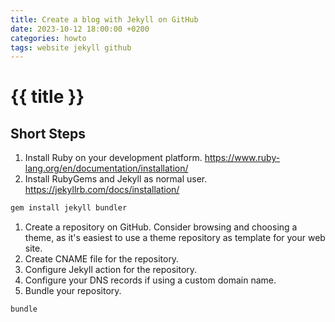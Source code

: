 ```yaml
---
title: Create a blog with Jekyll on GitHub
date: 2023-10-12 18:00:00 +0200
categories: howto
tags: website jekyll github
---
```


# {{ title }}

## Short Steps

1. Install Ruby on your development platform.
https://www.ruby-lang.org/en/documentation/installation/
1. Install RubyGems and Jekyll as normal user.
https://jekyllrb.com/docs/installation/
```bash
gem install jekyll bundler
```
1. Create a repository on GitHub.
Consider browsing and choosing a theme, as it's easiest to use a theme repository as template for your web site.
1. Create CNAME file for the repository.
1. Configure Jekyll action for the repository.
1. Configure your DNS records if using a custom domain name.
1. Bundle your repository.
```bash
bundle
```
